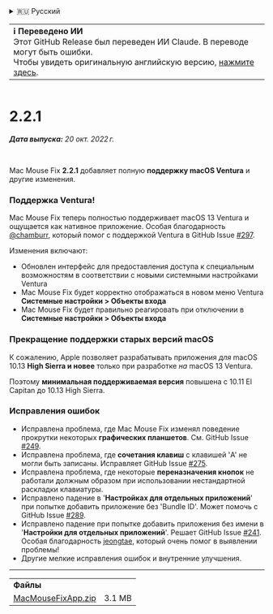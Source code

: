 <details>
<summary>🇷🇺 Русский</summary>

[🇬🇧 English (GitHub)](https://github.com/noah-nuebling/mac-mouse-fix/releases/tag/2.2.1)\
[🇦🇩 Català](https://redirect.macmousefix.com/?target=mmf-release&tag=2.2.1&locale=ca)\
[🇩🇪 Deutsch](https://redirect.macmousefix.com/?target=mmf-release&tag=2.2.1&locale=de)\
[🇪🇸 Español](https://redirect.macmousefix.com/?target=mmf-release&tag=2.2.1&locale=es)\
[🇫🇷 Français](https://redirect.macmousefix.com/?target=mmf-release&tag=2.2.1&locale=fr)\
[🇮🇩 Indonesia](https://redirect.macmousefix.com/?target=mmf-release&tag=2.2.1&locale=id)\
[🇮🇹 Italiano](https://redirect.macmousefix.com/?target=mmf-release&tag=2.2.1&locale=it)\
[🇭🇺 Magyar](https://redirect.macmousefix.com/?target=mmf-release&tag=2.2.1&locale=hu)\
[🇳🇱 Nederlands](https://redirect.macmousefix.com/?target=mmf-release&tag=2.2.1&locale=nl)\
[🇵🇱 Polski](https://redirect.macmousefix.com/?target=mmf-release&tag=2.2.1&locale=pl)\
[🇧🇷 Português (Brasil)](https://redirect.macmousefix.com/?target=mmf-release&tag=2.2.1&locale=pt-BR)\
[🇵🇹 Português (Portugal)](https://redirect.macmousefix.com/?target=mmf-release&tag=2.2.1&locale=pt-PT)\
[🇷🇴 Română](https://redirect.macmousefix.com/?target=mmf-release&tag=2.2.1&locale=ro)\
[🇸🇪 Svenska](https://redirect.macmousefix.com/?target=mmf-release&tag=2.2.1&locale=sv)\
[🇻🇳 Tiếng Việt](https://redirect.macmousefix.com/?target=mmf-release&tag=2.2.1&locale=vi)\
[🇹🇷 Türkçe](https://redirect.macmousefix.com/?target=mmf-release&tag=2.2.1&locale=tr)\
[🇨🇿 Čeština](https://redirect.macmousefix.com/?target=mmf-release&tag=2.2.1&locale=cs)\
[🇬🇷 Ελληνικά](https://redirect.macmousefix.com/?target=mmf-release&tag=2.2.1&locale=el)\
**🇷🇺 Русский**\
[🇺🇦 Українська](https://redirect.macmousefix.com/?target=mmf-release&tag=2.2.1&locale=uk)\
[🇮🇱 עברית](https://redirect.macmousefix.com/?target=mmf-release&tag=2.2.1&locale=he)\
[🇸🇦 العربية](https://redirect.macmousefix.com/?target=mmf-release&tag=2.2.1&locale=ar)\
[🇮🇳 हिन्दी](https://redirect.macmousefix.com/?target=mmf-release&tag=2.2.1&locale=hi)\
[🇹🇭 ไทย](https://redirect.macmousefix.com/?target=mmf-release&tag=2.2.1&locale=th)\
[🇨🇳 中文 (简体)](https://redirect.macmousefix.com/?target=mmf-release&tag=2.2.1&locale=zh-Hans)\
[🇨🇳 中文 (繁體)](https://redirect.macmousefix.com/?target=mmf-release&tag=2.2.1&locale=zh-Hant)\
[🇭🇰 中文（香港)](https://redirect.macmousefix.com/?target=mmf-release&tag=2.2.1&locale=zh-HK)\
[🇯🇵 日本語](https://redirect.macmousefix.com/?target=mmf-release&tag=2.2.1&locale=ja)\
[🇰🇷 한국어](https://redirect.macmousefix.com/?target=mmf-release&tag=2.2.1&locale=ko)\
[Help translate Mac Mouse Fix to different languages!](https://github.com/noah-nuebling/mac-mouse-fix/discussions/731)
</details>
<table align=><td>
<b>ℹ️ Переведено ИИ</b><br>
Этот GitHub Release был переведен ИИ Claude. В переводе могут быть ошибки.<br>
Чтобы увидеть оригинальную английскую версию, <a href="https://github.com/noah-nuebling/mac-mouse-fix/releases/tag/2.2.1">нажмите здесь</a>.
</td></table>

<table></table>

# 2.2.1
***Дата выпуска:** 20 окт. 2022 г.*

<br>

Mac Mouse Fix **2.2.1** добавляет полную **поддержку macOS Ventura** и другие изменения.

### Поддержка Ventura!
Mac Mouse Fix теперь полностью поддерживает macOS 13 Ventura и ощущается как нативное приложение.
Особая благодарность [@chamburr](https://github.com/chamburr), который помог с поддержкой Ventura в GitHub Issue [#297](https://github.com/noah-nuebling/mac-mouse-fix/issues/297).

Изменения включают:

- Обновлен интерфейс для предоставления доступа к специальным возможностям в соответствии с новыми системными настройками Ventura
- Mac Mouse Fix будет корректно отображаться в новом меню Ventura **Системные настройки > Объекты входа**
- Mac Mouse Fix будет правильно реагировать при отключении в **Системные настройки > Объекты входа**

### Прекращение поддержки старых версий macOS

К сожалению, Apple позволяет разрабатывать приложения _для_ macOS 10.13 **High Sierra и новее** только при разработке _на_ macOS 13 Ventura.

Поэтому **минимальная поддерживаемая версия** повышена с 10.11 El Capitan до 10.13 High Sierra.

### Исправления ошибок

- Исправлена проблема, где Mac Mouse Fix изменял поведение прокрутки некоторых **графических планшетов**. См. GitHub Issue [#249](https://github.com/noah-nuebling/mac-mouse-fix/issues/249).
- Исправлена проблема, где **сочетания клавиш** с клавишей 'A' не могли быть записаны. Исправляет GitHub Issue [#275](https://github.com/noah-nuebling/mac-mouse-fix/issues/275).
- Исправлена проблема, где некоторые **переназначения кнопок** не работали должным образом при использовании нестандартной раскладки клавиатуры.
- Исправлено падение в '**Настройках для отдельных приложений**' при попытке добавить приложение без 'Bundle ID'. Может помочь с GitHub Issue [#289](https://github.com/noah-nuebling/mac-mouse-fix/issues/289).
- Исправлено падение при попытке добавить приложения без имени в '**Настройки для отдельных приложений**'. Решает GitHub Issue [#241](https://github.com/noah-nuebling/mac-mouse-fix/issues/241). Особая благодарность [jeongtae](https://github.com/jeongtae), который очень помог в выявлении проблемы!
- Другие мелкие исправления ошибок и внутренние улучшения.

---

<table align="start">
<tr>
    <td colspan=2>
        <b>Файлы</b>
    </td>
</tr>
<tr>
    <td><a href="https://github.com/noah-nuebling/mac-mouse-fix/releases/download/2.2.1/MacMouseFixApp.zip">MacMouseFixApp.zip</a></td>
    <td>3.1 MB</td>
</tr>
</table>